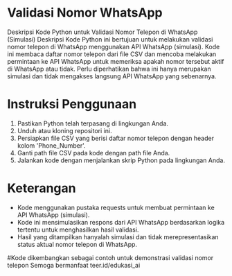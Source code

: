 # Validasi Nomor WhatsApp
Deskripsi Kode Python untuk Validasi Nomor Telepon di WhatsApp (Simulasi)
Deskripsi
Kode Python ini bertujuan untuk melakukan validasi nomor telepon di WhatsApp menggunakan API WhatsApp (simulasi). Kode ini membaca daftar nomor telepon dari file CSV dan mencoba melakukan permintaan ke API WhatsApp untuk memeriksa apakah nomor tersebut aktif di WhatsApp atau tidak. Perlu diperhatikan bahwa ini hanya merupakan simulasi dan tidak mengakses langsung API WhatsApp yang sebenarnya.

# Instruksi Penggunaan
1. Pastikan Python telah terpasang di lingkungan Anda.
2. Unduh atau kloning repositori ini.
3. Persiapkan file CSV yang berisi daftar nomor telepon dengan header kolom 'Phone_Number'.
5. Ganti path file CSV pada kode dengan path file Anda.
6. Jalankan kode dengan menjalankan skrip Python pada lingkungan Anda.

# Keterangan
- Kode menggunakan pustaka requests untuk membuat permintaan ke API WhatsApp (simulasi).
- Kode ini mensimulasikan respons dari API WhatsApp berdasarkan logika tertentu untuk menghasilkan hasil validasi.
- Hasil yang ditampilkan hanyalah simulasi dan tidak merepresentasikan status aktual nomor telepon di WhatsApp.

#Kode dikembangkan sebagai contoh untuk demonstrasi validasi nomor telepon
Semoga bermanfaat
teer.id/edukasi_ai
